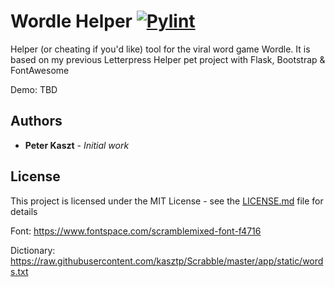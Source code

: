 # Wordle Helper [![Pylint](https://github.com/kasztp/Wordle_Helper/actions/workflows/pylint.yml/badge.svg)](https://github.com/kasztp/Wordle_Helper/actions/workflows/pylint.yml)

Helper (or cheating if you'd like) tool for the viral word game Wordle.
It is based on my previous Letterpress Helper pet project with Flask, Bootstrap & FontAwesome

Demo: TBD

## Authors

* **Peter Kaszt** - *Initial work*

## License

This project is licensed under the MIT License - see the [LICENSE.md](LICENSE.md) file for details

Font: https://www.fontspace.com/scramblemixed-font-f4716

Dictionary: https://raw.githubusercontent.com/kasztp/Scrabble/master/app/static/words.txt
